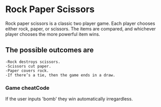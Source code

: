 # Rock Paper Scissors

Rock paper scissors is a classic two player game. Each player chooses either rock, paper, or scissors. The items are compared, and whichever player chooses the more powerful item wins.

## The possible outcomes are

    -Rock destroys scissors.
    -Scissors cut paper.
    -Paper covers rock.
    -If there’s a tie, then the game ends in a draw.

### Game cheatCode

If the user inputs 'bomb' they win automatically irregardless.
